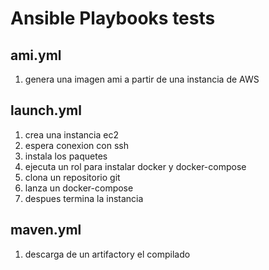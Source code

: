 # Ansible Playbooks tests

## ami.yml

1. genera una imagen ami a partir de una instancia de AWS

## launch.yml

1. crea una instancia ec2
2. espera conexion con ssh
3. instala los paquetes
4. ejecuta un rol para instalar docker y docker-compose
5. clona un repositorio git
6. lanza un docker-compose
7. despues termina la instancia

## maven.yml

1. descarga de un artifactory el compilado